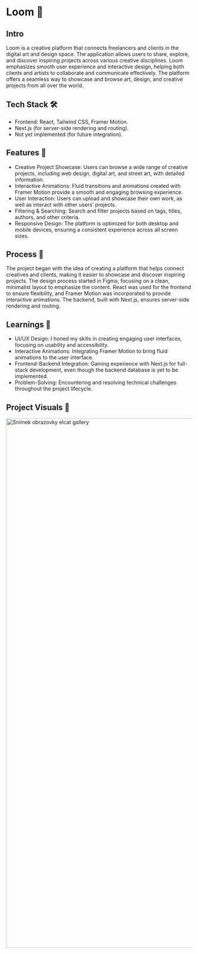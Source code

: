 <h1>Loom 🎨</h1>

<h2>Intro</h2>
Loom is a creative platform that connects freelancers and clients in the digital art and design space. The application allows users to share, explore, and discover inspiring projects across various creative disciplines. Loom emphasizes smooth user experience and interactive design, helping both clients and artists to collaborate and communicate effectively. The platform offers a seamless way to showcase and browse art, design, and creative projects from all over the world.

<h2>Tech Stack 🛠️</h2>
<ul>
<li>Frontend: React, Tailwind CSS, Framer Motion.
</li>
<li>Next.js (for server-side rendering and routing).</li>
<li>Not yet implemented (for future integration).</li>
</ul>

<h2>Features 🌟</h2>
<ul>
<li>Creative Project Showcase: Users can browse a wide range of creative projects, including web design, digital art, and street art, with detailed information.</li>
<li>Interactive Animations: Fluid transitions and animations created with Framer Motion provide a smooth and engaging browsing experience.</li>
<li>User Interaction: Users can upload and showcase their own work, as well as interact with other users’ projects.</li>
<li>Filtering & Searching: Search and filter projects based on tags, titles, authors, and other criteria.</li>
<li>Responsive Design: The platform is optimized for both desktop and mobile devices, ensuring a consistent experience across all screen sizes.</li>
</ul>

<h2>Process 🚀</h2>
The project began with the idea of creating a platform that helps connect creatives and clients, making it easier to showcase and discover inspiring projects. The design process started in Figma, focusing on a clean, minimalist layout to emphasize the content. React was used for the frontend to ensure flexibility, and Framer Motion was incorporated to provide interactive animations. The backend, built with Next.js, ensures server-side rendering and routing.

<h2>Learnings 🧠</h2>
<ul>
<li>UI/UX Design: I honed my skills in creating engaging user interfaces, focusing on usability and accessibility.</li>
<li>Interactive Animations: Integrating Framer Motion to bring fluid animations to the user interface.</li>
<li>Frontend-Backend Integration: Gaining experience with Next.js for full-stack development, even though the backend database is yet to be implemented.</li>
<li>Problem-Solving: Encountering and resolving technical challenges throughout the project lifecycle.</li>
</ul>


<h2>Project Visuals 📸</h2>
<img width="1439" alt="Snímek obrazovky elcat gallery" src="https://github.com/user-attachments/assets/aff0e379-be82-4068-b793-4c8500c3df5e">
